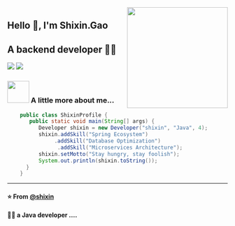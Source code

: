 <img align='right' src="https://media.giphy.com/media/M9gbBd9nbDrOTu1Mqx/giphy.gif" width="230">

## Hello 🙏, I'm Shixin.Gao 
## A backend developer 👨‍💻

[![](https://img.shields.io/badge/AboutMe-GoHome-blue)](https://www.xincraft.cn/)
[![](https://img.shields.io/badge/163-codinggao529@163.com-red)](codinggao529@163.com)


### <img src="https://media.giphy.com/media/VgCDAzcKvsR6OM0uWg/giphy.gif" width="50"> A little more about me...  

```java
    public class ShixinProfile {
       public static void main(String[] args) {
          Developer shixin = new Developer("shixin", "Java", 4);
          shixin.addSkill("Spring Ecosystem")
               .addSkill("Database Optimization")
                .addSkill("Microservices Architecture");
          shixin.setMotto("Stay hungry, stay foolish");
          System.out.println(shixin.toString());
      }
    }
```

---
#### ⭐️ From [@shixin](https://www.xincraft.cn/md-folder/about-me.html)
#### 👨‍💻 a Java developer ....
